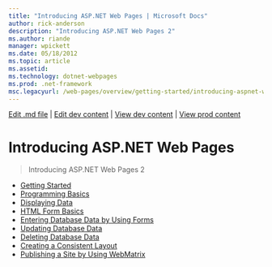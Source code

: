```yaml
---
title: "Introducing ASP.NET Web Pages | Microsoft Docs"
author: rick-anderson
description: "Introducing ASP.NET Web Pages 2"
ms.author: riande
manager: wpickett
ms.date: 05/18/2012
ms.topic: article
ms.assetid: 
ms.technology: dotnet-webpages
ms.prod: .net-framework
msc.legacyurl: /web-pages/overview/getting-started/introducing-aspnet-web-pages-2
---
```

[Edit .md file](C:\Projects\msc\dev\Msc.Www\Web.ASP\App_Data\github\web-pages\overview\getting-started\index.md) | [Edit dev content](http://www.aspdev.net/umbraco#/content/content/edit/38461) | [View dev content](http://docs.aspdev.net/tutorials/web-pages/overview/getting-started/introducing-aspnet-web-pages-2/index.html) | [View prod content](http://www.asp.net/web-pages/overview/getting-started/introducing-aspnet-web-pages-2)

Introducing ASP.NET Web Pages
====================
> Introducing ASP.NET Web Pages 2


- [Getting Started](getting-started.md)
- [Programming Basics](intro-to-web-pages-programming.md)
- [Displaying Data](displaying-data.md)
- [HTML Form Basics](form-basics.md)
- [Entering Database Data by Using Forms](entering-data.md)
- [Updating Database Data](updating-data.md)
- [Deleting Database Data](deleting-data.md)
- [Creating a Consistent Layout](layouts.md)
- [Publishing a Site by Using WebMatrix](publishing.md)